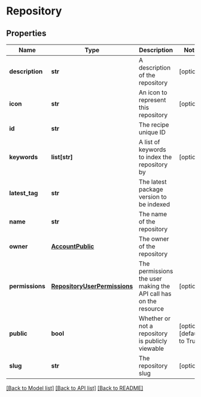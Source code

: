 # Repository

## Properties
Name | Type | Description | Notes
------------ | ------------- | ------------- | -------------
**description** | **str** | A description of the repository | [optional] 
**icon** | **str** | An icon to represent this repository | [optional] 
**id** | **str** | The recipe unique ID | 
**keywords** | **list[str]** | A list of keywords to index the repository by | [optional] 
**latest_tag** | **str** | The latest package version to be indexed | 
**name** | **str** | The name of the repository | 
**owner** | [**AccountPublic**](AccountPublic.md) | The owner of the repository | 
**permissions** | [**RepositoryUserPermissions**](RepositoryUserPermissions.md) | The permissions the user making the API call has on the resource | [optional] 
**public** | **bool** | Whether or not a repository is publicly viewable | [optional] [default to True]
**slug** | **str** | The repository slug | [optional] 

[[Back to Model list]](../README.md#documentation-for-models) [[Back to API list]](../README.md#documentation-for-api-endpoints) [[Back to README]](../README.md)


